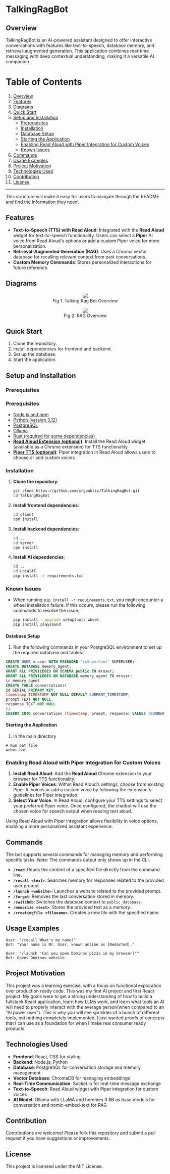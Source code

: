 # TalkingRagBot

## Overview
TalkingRagBot is an AI-powered assistant designed to offer interactive conversations with features like text-to-speech, database memory, and retrieval-augmented generation. This application combines real-time messaging with deep contextual understanding, making it a versatile AI companion.


# Table of Contents


1. [Overview](#overview)
2. [Features](#features)
3. [Diagrams](#diagrams)
4. [Quick Start](#quick-start)
5. [Setup and Installation](#setup-and-installation)
   - [Prerequisites](#prerequisites)
   - [Installation](#installation)
   - [Database Setup](#database-setup)
   - [Starting the Application](#starting-the-application)
   - [Enabling Read Aloud with Piper Integration for Custom Voices](#enabling-read-aloud-with-piper-integration-for-custom-voices)
   - [Known Issues](#known-issues)
6. [Commands](#commands)
7. [Usage Examples](#usage-examples)
8. [Project Motivation](#project-motivation)
9. [Technologies Used](#technologies-used)
10. [Contribution](#contribution)
11. [License](#license)

---

This structure will make it easy for users to navigate through the README and find the information they need.

## Features
- **Text-to-Speech (TTS) with Read Aloud**: Integrated with the **Read Aloud** widget for text-to-speech functionality. Users can select a **Piper** AI voice from Read Aloud's options or add a custom Piper voice for more personalization.
- **Retrieval-Augmented Generation (RAG)**: Uses a Chroma vector database for recalling relevant context from past conversations.
- **Custom Memory Commands**: Stores personalized interactions for future reference.

## Diagrams
<p align="center">
  <img src="https://github.com/user-attachments/assets/aa583f32-28fe-4583-a984-5038a133bef2" />
<br>Fig 1. Talking Rag Bot Overview<br>
</p>

<p align="center">
    <img src="https://github.com/user-attachments/assets/bac45924-1a3b-4529-89c1-03475b2ceffc" />
<br>Fig 2. RAG Overview
</p>

## Quick Start
1. Clone the repository.
2. Install dependencies for frontend and backend.
3. Set up the database.
4. Start the application.


## Setup and Installation

### Prerequisites


### Prerequisites

- [Node.js and npm](https://nodejs.org/en/download/prebuilt-installer)
- [Python (version 3.12)](https://www.python.org/downloads/)
- [PostgreSQL](https://www.postgresql.org/download/)
- [Ollama](https://ollama.com/)
- [Rust (required for some dependencies)](https://rustup.rs/)
- **[Read Aloud Extension (optional)](https://chrome.google.com/webstore/detail/read-aloud-a-text-to-speech/hdhinadidafjejdhmfkjgnolgimiaplp)**: Install the Read Aloud widget (available as a Chrome extension) for TTS functionality
- **[Piper TTS (optional)](https://github.com/rhasspy/piper)**: Piper integration in Read Aloud allows users to choose or add custom voices

### Installation

1. **Clone the repository**:
    ```bash
    git clone https://github.com/xrgpublic/TalkingRagBot.git
    cd TalkingRagBot
    ```

2. **Install frontend dependencies**:
    ```bash
    cd client
    npm install
    ```

3. **Install backend dependencies**:
    ```bash
    cd ..
    cd server
    npm install
    ```

4. **Install AI dependencies**:
    ```bash
    cd ..
    cd LocalAI
    pip install -r requirements.txt
    ```

### Known Issues

- When running `pip install -r requirements.txt`, you might encounter a wheel installation failure. If this occurs, please run the following commands to resolve the issue:
    ```bash
    pip install --upgrade setuptools wheel
    pip install playsound
    ```


#### Database Setup
1. Run the following commands in your PostgreSQL environment to set up the required database and tables:
  ```sql
  CREATE USER mruser WITH PASSWORD 'isSuperCool' SUPERUSER;
  CREATE DATABASE memory_agent;
  GRANT ALL PRIVILEGES ON SCHEMA public TO mruser;
  GRANT ALL PRIVILEGES ON DATABASE memory_agent TO mruser;
  \c memory_agent
  CREATE TABLE conversations(
  id SERIAL PRIMARY KEY,
  timestamp TIMESTAMP NOT NULL DEFAULT CURRENT_TIMESTAMP,
  prompt TEXT NOT NULL,
  response TEXT NOT NULL
  );
  INSERT INTO conversations (timestamp, prompt, response) VALUES (CURRENT_TIMESTAMP, 'What is my name?', 'Your name is Mr User. Known online as [Redacted].');
  ```

#### Starting the Application
1. In the main directory
```
# Run bat file
webui.bat
```
### Enabling Read Aloud with Piper Integration for Custom Voices

1. **Install Read Aloud**: Add the **Read Aloud** Chrome extension to your browser for TTS functionality.
2. **Enable Piper Voices**: Within Read Aloud’s settings, choose from existing Piper AI voices or add a custom voice by following the extension's guidelines for Piper integration.
3. **Select Your Voice**: In Read Aloud, configure your TTS settings to select your preferred Piper voice. Once configured, the chatbot will use the chosen voice for speech output when reading text aloud.

Using Read Aloud with Piper integration allows flexibility in voice options, enabling a more personalized assistant experience.

## Commands

The bot supports several commands for managing memory and performing specific tasks:
*Note*: The commands output only shows up in the CLI.

- **`/read`**: Reads the content of a specified file directly from the command line.
- **`/recall <text>`**: Searches memory for responses related to the provided user prompt.
- **`/launch <website>`**: Launches a website related to the provided prompt.
- **`/forget`**: Removes the last conversation stored in memory.
- **`/switchdb`**: Switches the database context to `public_database`.
- **`/memorize <text>`**: Stores the provided text as a memory.
- **`/creatingFile <filename>`**: Creates a new file with the specified name.

## Usage Examples
```text
User: "/recall What's my name?"
Bot: "Your name is Mr. User, known online as [Redacted]."

User: "/launch 'Can you open Dominos pizza in my browser?'"
Bot: Opens Dominos website.
```

## Project Motivation
This project was a learning exercise, with a focus on functional exploration over production ready code. This was my first AI project and first React project.  My goals were to get a strong understanding of how to build a fullstack React application, learn how LLMs work, and learn what tools an AI will need to properly interact with the average person(when compared to an "AI power user"). This is why you will see sprinkles of a bunch of different tools, but nothing completely implemented.  I just wanted proofs of concepts that I can use as a foundation for when I make real consumer ready products.

## Technologies Used

- **Frontend**: React, CSS for styling
- **Backend**: Node.js, Python
- **Database**: PostgreSQL for conversation storage and memory management
- **Vector Database**: ChromaDB for managing embeddings
- **Real-Time Communication**: Socket.io for real-time message exchange
- **Text-to-Speech**: Read Aloud widget with Piper integration for custom voices
- **AI Model**: Ollama with LLaMA and heremes 3 8B as base models for conversation and nomic-embed-text for RAG

## Contribution
Contributions are welcome! Please fork this repository and submit a pull request if you have suggestions or improvements.

## License
This project is licensed under the MIT License.

